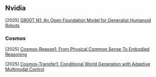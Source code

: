 ## Nvidia

[2025] [GR00T N1: An Open Foundation Model for Generalist Humanoid Robots](https://arxiv.org/abs/2503.14734)



### Cosmos

[2025] [Cosmos-Reason1: From Physical Common Sense To Embodied Reasoning](https://arxiv.org/abs/2503.15558)

[2025] [Cosmos-Transfer1: Conditional World Generation with Adaptive Multimodal Control](https://arxiv.org/abs/2503.14492)